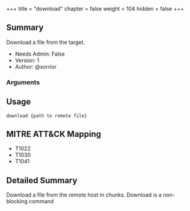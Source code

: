 +++
title = "download"
chapter = false
weight = 104
hidden = false
+++

## Summary
Download a file from the target.
  
- Needs Admin: False  
- Version: 1  
- Author: @xorrior  

### Arguments

## Usage

```
download {path to remote file}
```

## MITRE ATT&CK Mapping

- T1022  
- T1030  
- T1041  
## Detailed Summary

Download a file from the remote host in chunks. Download is a non-blocking command
